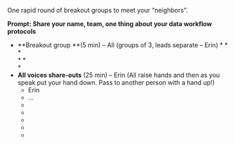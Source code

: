 One rapid round of breakout groups to meet your “neighbors”. 

**Prompt: Share your name, team, one thing about your data workflow protocols**



* **Breakout group **(5 min) – All (groups of 3, leads separate – Erin)
    * 
    *  
    *  
    * 
    *  
    *   
* **All voices share-outs** (25 min) – Erin (All raise hands and then as you speak put your hand down. Pass to another person with a hand up!) 
    * Erin
    * ...  
    *  
    *  
    * 
    *   
    * 

